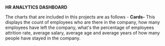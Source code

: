 **HR ANALYTICS DASHBOARD**

The charts that are included in this projects are as follows -
**Cards-**
This displays the count of employees who are there in the company, how many employees have left the company, what's the percentage of employees attrition rate, average salary, average age and average years of how many people have stayed in the company.
